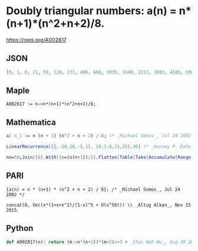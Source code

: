 # Doubly triangular numbers: a\(n\) \= n\*\(n\+1\)\*\(n^2\+n\+2\)/8\.
https://oeis.org/A002817
## JSON
```JSON
[0, 1, 6, 21, 55, 120, 231, 406, 666, 1035, 1540, 2211, 3081, 4186, 5565, 7260, 9316, 11781, 14706, 18145, 22155, 26796, 32131, 38226, 45150, 52975, 61776, 71631, 82621, 94830, 108345, 123256, 139656, 157641, 177310, 198765, 222111, 247456, 274911, 304590]
```
## Maple
```Maple
A002817 := n->n*(n+1)*(n^2+n+2)/8;
```
## Mathematica
```Mathematica
a[ n_] := n (n + 1) (n^2 + n + 2) / 8; (* _Michael Somos_, Jul 24 2002 *)
```
```Mathematica
LinearRecurrence[{5,-10,10,-5,1}, {0,1,6,21,55},40] (* _Harvey P. Dale_, Jul 18 2011 *)
```
```Mathematica
nn=50;Join[{0},With[{c=(n(n+1))/2},Flatten[Table[Take[Accumulate[Range[ (nn(nn+1))/2]], {c,c}],{n,nn}]]]] (* _Harvey P. Dale_, Mar 19 2013 *)
```
## PARI
```PARI
{a(n) = n * (n+1) * (n^2 + n + 2) / 8}; /* _Michael Somos_, Jul 24 2002 */
```
```PARI
concat(0, Vec(x*(1+x+x^2)/(1-x)^5 + O(x^50))) \\ _Altug Alkan_, Nov 15 2015
```
## Python
```Python
def A002817(n): return (m:=n*(n+1))*(m+2)>>3 # _Chai Wah Wu_, Aug 30 2024
```
